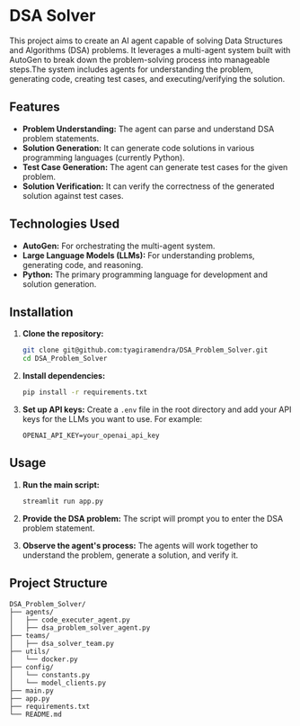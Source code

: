 # DSA Solver

This project aims to create an AI agent capable of solving Data Structures and Algorithms (DSA) problems. It leverages a multi-agent system built with AutoGen to break down the problem-solving process into manageable steps.The system includes agents for understanding the problem, generating code, creating test cases, and executing/verifying the solution.


## Features

- **Problem Understanding:** The agent can parse and understand DSA problem statements.
- **Solution Generation:** It can generate code solutions in various programming languages (currently Python).
- **Test Case Generation:** The agent can generate test cases for the given problem.
- **Solution Verification:** It can verify the correctness of the generated solution against test cases.

## Technologies Used

- **AutoGen:** For orchestrating the multi-agent system.
- **Large Language Models (LLMs):** For understanding problems, generating code, and reasoning.
- **Python:** The primary programming language for development and solution generation.

## Installation

1. **Clone the repository:**
   ```bash
   git clone git@github.com:tyagiramendra/DSA_Problem_Solver.git
   cd DSA_Problem_Solver
   ```

2. **Install dependencies:**
   ```bash
   pip install -r requirements.txt
   ```

3. **Set up API keys:**
   Create a `.env` file in the root directory and add your API keys for the LLMs you want to use. For example:
   ```
   OPENAI_API_KEY=your_openai_api_key
   ```

## Usage

1. **Run the main script:**
   ```bash
   streamlit run app.py
   ```

2. **Provide the DSA problem:**
   The script will prompt you to enter the DSA problem statement.

3. **Observe the agent's process:**
   The agents will work together to understand the problem, generate a solution, and verify it.

## Project Structure

```
DSA_Problem_Solver/
├── agents/
│   ├── code_executer_agent.py
│   ├── dsa_problem_solver_agent.py
├── teams/
│   ├── dsa_solver_team.py
├── utils/
│   └── docker.py
├── config/
│   └── constants.py
│   └── model_clients.py
├── main.py
├── app.py
├── requirements.txt
└── README.md
